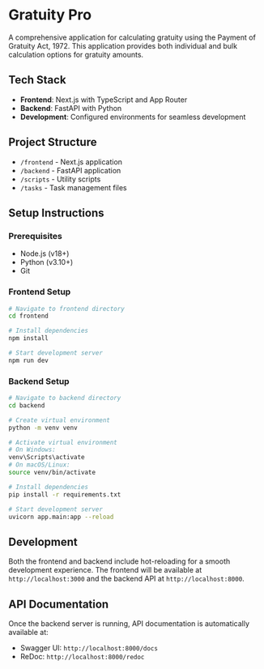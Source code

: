 # Gratuity Pro

A comprehensive application for calculating gratuity using the Payment of Gratuity Act, 1972. This application provides both individual and bulk calculation options for gratuity amounts.

## Tech Stack

- **Frontend**: Next.js with TypeScript and App Router
- **Backend**: FastAPI with Python
- **Development**: Configured environments for seamless development

## Project Structure

- `/frontend` - Next.js application
- `/backend` - FastAPI application
- `/scripts` - Utility scripts
- `/tasks` - Task management files

## Setup Instructions

### Prerequisites

- Node.js (v18+)
- Python (v3.10+)
- Git

### Frontend Setup

```bash
# Navigate to frontend directory
cd frontend

# Install dependencies
npm install

# Start development server
npm run dev
```

### Backend Setup

```bash
# Navigate to backend directory
cd backend

# Create virtual environment
python -m venv venv

# Activate virtual environment
# On Windows:
venv\Scripts\activate
# On macOS/Linux:
source venv/bin/activate

# Install dependencies
pip install -r requirements.txt

# Start development server
uvicorn app.main:app --reload
```

## Development

Both the frontend and backend include hot-reloading for a smooth development experience. The frontend will be available at `http://localhost:3000` and the backend API at `http://localhost:8000`.

## API Documentation

Once the backend server is running, API documentation is automatically available at:
- Swagger UI: `http://localhost:8000/docs`
- ReDoc: `http://localhost:8000/redoc` 